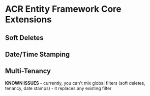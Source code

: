 # ACR Entity Framework Core Extensions

## Soft Deletes

## Date/Time Stamping


## Multi-Tenancy


**KNOWN ISSUES** - currently, you can't mix global filters (soft deletes, tenancy, date stamps) - it replaces any existing filter